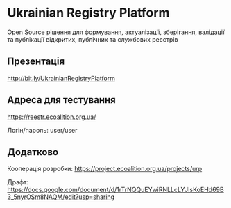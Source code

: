 # Ukrainian Registry Platform

Open Source рішення для формування, актуалізації, зберігання, валідації та публікації відкритих, публічних та службових реєстрів

## Презентація 

http://bit.ly/UkrainianRegistryPlatform

## Адреса для тестування

https://reestr.ecoalition.org.ua/

Логін/пароль: user/user

## Додатково

Кооперація розробки: https://project.ecoalition.org.ua/projects/urp

Драфт: https://docs.google.com/document/d/1rTrNQQuEYwiRNLLcLYJIsKoEHd69B3_5nyrOSm8NAQM/edit?usp=sharing
